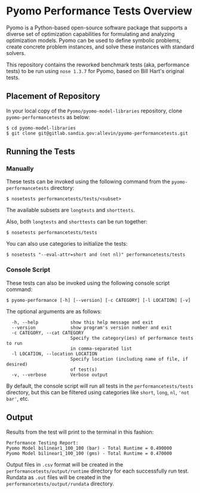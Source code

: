 # Pyomo Performance Tests Overview

Pyomo is a Python-based open-source software package that supports a diverse set of optimization capabilities for formulating and analyzing optimization models. Pyomo can be used to define symbolic problems, create concrete problem instances, and solve these instances with standard solvers.

This repository contains the reworked benchmark tests (aka, performance tests) to be run using `nose 1.3.7` for Pyomo, based on Bill Hart's original tests.

## Placement of Repository

In your local copy of the `Pyomo/pyomo-model-libraries` repository, clone `pyomo-performancetests` as below:
```
$ cd pyomo-model-libraries
$ git clone git@gitlab.sandia.gov:allevin/pyomo-performancetests.git 
```

## Running the Tests

### Manually
These tests can be invoked using the following command from the `pyomo-performancetests` directory:
```
$ nosetests performancetests/tests/<subset>
```

The available subsets are `longtests` and `shorttests`.

Also, both `longtests` and `shorttests` can be run together:
```
$ nosetests performancetests/tests
```
You can also use categories to initialize the tests:
```
$ nosetests "--eval-attr=short and (not nl)" performancetests/tests
```
### Console Script
These tests can also be invoked using the following console script command:
```
$ pyomo-performance [-h] [--version] [-c CATEGORY] [-l LOCATION] [-v]
```
The optional arguments are as follows:
```
  -h, --help            show this help message and exit
  --version             show program's version number and exit
  -c CATEGORY, --cat CATEGORY
                        Specify the category(ies) of performance tests to run
                        in comma-separated list
  -l LOCATION, --location LOCATION
                        Specify location (including name of file, if desired)
                        of test(s)
  -v, --verbose         Verbose output

```
By default, the console script will run all tests in the `performancetests/tests` directory, but this can be filtered using categories like `short`, `long`, `nl`, `'not bar'`, etc.

## Output

Results from the test will print to the terminal in this fashion:
```
Performance Testing Report:
Pyomo Model bilinear1_100_100 (bar) - Total Runtime = 0.490000
Pyomo Model bilinear1_100_100 (gms) - Total Runtime = 0.470000
```

Output files in `.csv` format will be created in the `performancetests/output/runtime` directory for each successfully run test. Rundata as `.out` files will be created in the `performancetests/output/rundata` directory.
